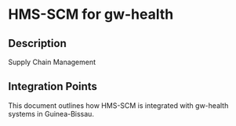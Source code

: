 # HMS-SCM for gw-health

## Description

Supply Chain Management

## Integration Points

This document outlines how HMS-SCM is integrated with gw-health systems in Guinea-Bissau.
